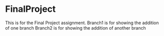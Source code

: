 # FinalProject
This is for the Final Project assignment.
Branch1 is for showing the addition of one branch
Branch2 is for showing the addition of another branch
